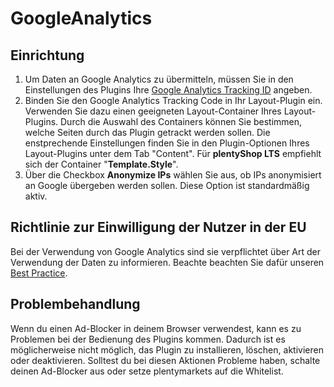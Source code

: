 # GoogleAnalytics

## Einrichtung

1. Um Daten an Google Analytics zu übermitteln, müssen Sie in den Einstellungen des Plugins Ihre [Google Analytics Tracking ID](https://support.google.com/analytics/answer/1032385?hl) angeben.
2. Binden Sie den Google Analytics Tracking Code in Ihr Layout-Plugin ein. Verwenden Sie dazu einen geeigneten Layout-Container Ihres Layout-Plugins.
Durch die Auswahl des Containers können Sie bestimmen, welche Seiten durch das Plugin getrackt werden sollen.
Die enstprechende Einstellungen finden Sie in den Plugin-Optionen Ihres Layout-Plugins unter dem Tab "Content".
Für **plentyShop LTS** empfiehlt sich der Container "**Template.Style**".
3. Über die Checkbox **Anonymize IPs** wählen Sie aus, ob IPs anonymisiert an Google übergeben werden sollen. Diese Option ist standardmäßig aktiv.

## Richtlinie zur Einwilligung der Nutzer in der EU

<div class="alert alert-warning" role="alert">
    Bei der Verwendung von Google Analytics sind sie verpflichtet über Art der Verwendung der Daten zu informieren. Beachte beachten Sie dafür unseren <a href="#">Best Practice</a>.
</div>

## Problembehandlung

<div class="alert alert-warning" role="alert">
    Wenn du einen Ad-Blocker in deinem Browser verwendest, kann es zu Problemen bei der Bedienung des Plugins kommen. Dadurch ist es möglicherweise nicht möglich, das Plugin zu installieren, löschen, aktivieren oder deaktivieren. Solltest du bei diesen Aktionen Probleme haben, schalte deinen Ad-Blocker aus oder setze plentymarkets auf die Whitelist.
</div>
